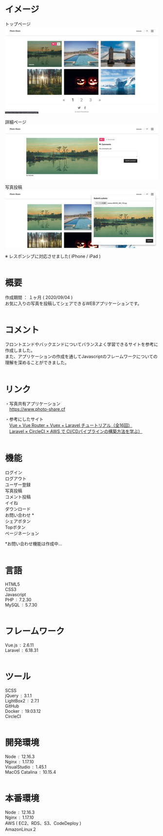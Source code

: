 # イメージ
トップページ<br>
![photo-share-top.png](./public/photo-share-top.png)<br>

詳細ページ<br>
![photo-share-detail.png](./public/photo-share-detail.png)<br>

写真投稿<br>
![photo-share-form.png](./public/photo-share-form.png)<br>

※ レスポンシブに対応させました( iPhone / iPad )<br><br>

# 概要
作成期間&nbsp;：&nbsp;１ヶ月&nbsp;( 2020/09/04 )<br>
お気に入りの写真を投稿してシェアできるWEBアプリケーションです。<br><br>

# コメント
フロントエンドやバックエンドについてバランスよく学習できるサイトを参考に作成しました。<br>
また、アプリケーションの作成を通してJavascriptのフレームワークについての理解を深めることができました。<br><br>

# リンク
・写真共有アプリケーション<br>
&emsp;<https://www.photo-share.cf>

・参考にしたサイト<br>
&emsp;[Vue + Vue Router + Vuex + Laravel チュートリアル（全16回）](https://qiita.com/MasahiroHarada/items/2597bd6973a45f92e1e8)<br>
&emsp;[Laravel × CircleCI × AWS で CI/CDパイプラインの構築方法を学ぶ）](https://www.techpit.jp/courses/78)<br><br>

# 機能
ログイン<br>
ログアウト<br>
ユーザー登録<br>
写真投稿<br>
コメント投稿<br>
イイね<br>
ダウンロード<br>
お問い合わせ *<br>
シェアボタン<br>
Topボタン<br>
ページネーション<br>

*お問い合わせ機能は作成中...<br><br>

# 言語
HTML5<br>
CSS3<br>
Javascript<br>
PHP&ensp;:&ensp;7.2.30<br>
MySQL&ensp;:&ensp;5.7.30<br><br>

# フレームワーク
Vue.js&ensp;:&ensp;2.6.11<br>
Laravel&ensp;:&ensp;6.18.31<br><br>

# ツール
SCSS<br>
jQuery&ensp;:&ensp;3.1.1<br>
LightBox2&ensp;:&ensp;2.7.1<br>
GitHub<br>
Docker&ensp;:&ensp;19.03.12<br>
CircleCI<br><br>

# 開発環境
Node&ensp;:&ensp;12.16.3<br>
Nginx&ensp;:&ensp;1.17.10<br>
VisualStudio&ensp;:&ensp;1.45.1<br>
MacOS Catalina&ensp;:&ensp;10.15.4<br><br>

# 本番環境
Node&ensp;:&ensp;12.16.3<br>
Nginx&ensp;:&ensp;1.17.10<br>
AWS ( EC2、RDS、S3、CodeDeploy )<br>
AmazonLinux２<br>